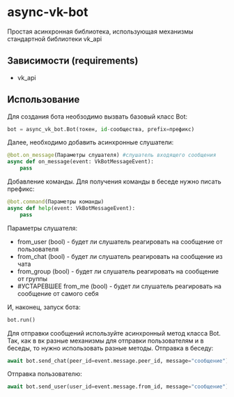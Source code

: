 # async-vk-bot
Простая асинхронная библиотека, использующая механизмы стандартной библиотеки vk_api
## Зависимости (requirements)
* vk_api
## Использование
Для создания бота необзодимо вызвать базовый класс Bot:
```python
bot = async_vk_bot.Bot(токен, id-сообщества, prefix=префикс)
```
Далее, необходимо добавить асинхронные слушатели:
```python
@bot.on_message(Параметры слушателя) #слушатель входящего сообщения
async def on_message(event: VkBotMessageEvent):
    pass
```
Добавление команды. Для получения команды в беседе нужно писать префикс:
```python
@bot.command(Параметры команды)
async def help(event: VkBotMessageEvent):
    pass
```
Параметры слушателя:
* from_user (bool) - будет ли слушатель реагировать на сообщение от пользователя
* from_chat (bool) - будет ли слушатель реагировать на сообщение из чата 
* from_group (bool) - будет ли слушатель реагировать на сообщение от группы
* #УСТАРЕВШЕЕ from_me (bool) - будет ли слушатель реагировать на сообщение от самого себя

И, наконец, запуск бота:
```python
bot.run()
```
Для отправки сообщений используйте асинхронный метод класса Bot.
Так, как в вк разные механизмы для отправки пользователям и в беседы, то нужно использовать разные методы.
Отправка в беседу:
```python
await bot.send_chat(peer_id=event.message.peer_id, message="сообщение")
```
Отправка пользователю:
```python
await bot.send_user(user_id=event.message.from_id, message="сообщение")
```
